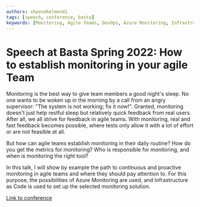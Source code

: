 ```yaml
---
authors: shpendkelmendi
tags: [speech, conference, basta]
keywords: [Monitoring, Agile Teams, DevOps, Azure Monitoring, Infrastructure as Code (IaC), Continuous Monitoring, Proactive Monitoring, Metrics, Feedback Loops, Observability, Cloud Infrastructure, Automation, Best Practices, Team Responsibility, System Reliability]
---
```


# Speech at Basta Spring 2022: How to establish monitoring in your agile Team

Monitoring is the best way to give team members a good night's sleep. No one wants to be woken up in the morning by a call from an angry supervisor: "The system is not working; fix it now!". Granted, monitoring doesn't just help restful sleep but relatively quick feedback from real users. After all, we all strive for feedback in agile teams. With monitoring, real and fast feedback becomes possible, where tests only allow it with a lot of effort or are not feasible at all.

But how can agile teams establish monitoring in their daily routine? How do you get the metrics for monitoring? Who is responsible for monitoring, and when is monitoring the right tool?

In this talk, I will show by example the path to continuous and proactive monitoring in agile teams and where they should pay attention to. For this purpose, the possibilities of Azure Monitoring are used, and Infrastructure as Code is used to set up the selected monitoring solution.

[Link to conference](https://basta.net/agile-devops/monitoring-im-agilen-team/)